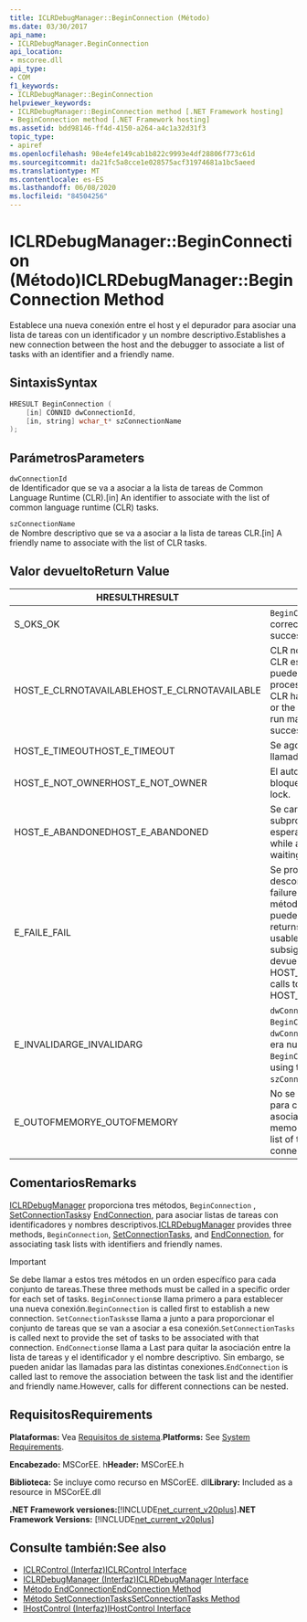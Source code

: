 ```yaml
---
title: ICLRDebugManager::BeginConnection (Método)
ms.date: 03/30/2017
api_name:
- ICLRDebugManager.BeginConnection
api_location:
- mscoree.dll
api_type:
- COM
f1_keywords:
- ICLRDebugManager::BeginConnection
helpviewer_keywords:
- ICLRDebugManager::BeginConnection method [.NET Framework hosting]
- BeginConnection method [.NET Framework hosting]
ms.assetid: bdd98146-ff4d-4150-a264-a4c1a32d31f3
topic_type:
- apiref
ms.openlocfilehash: 98e4efe149cab1b822c9993e4df28806f773c61d
ms.sourcegitcommit: da21fc5a8cce1e028575acf31974681a1bc5aeed
ms.translationtype: MT
ms.contentlocale: es-ES
ms.lasthandoff: 06/08/2020
ms.locfileid: "84504256"
---
```

# <a name="iclrdebugmanagerbeginconnection-method"></a><span data-ttu-id="b05ee-102">ICLRDebugManager::BeginConnection (Método)</span><span class="sxs-lookup"><span data-stu-id="b05ee-102">ICLRDebugManager::BeginConnection Method</span></span>
<span data-ttu-id="b05ee-103">Establece una nueva conexión entre el host y el depurador para asociar una lista de tareas con un identificador y un nombre descriptivo.</span><span class="sxs-lookup"><span data-stu-id="b05ee-103">Establishes a new connection between the host and the debugger to associate a list of tasks with an identifier and a friendly name.</span></span>  
  
## <a name="syntax"></a><span data-ttu-id="b05ee-104">Sintaxis</span><span class="sxs-lookup"><span data-stu-id="b05ee-104">Syntax</span></span>  
  
```cpp  
HRESULT BeginConnection (  
    [in] CONNID dwConnectionId,  
    [in, string] wchar_t* szConnectionName  
);  
```  
  
## <a name="parameters"></a><span data-ttu-id="b05ee-105">Parámetros</span><span class="sxs-lookup"><span data-stu-id="b05ee-105">Parameters</span></span>  
 `dwConnectionId`  
 <span data-ttu-id="b05ee-106">de Identificador que se va a asociar a la lista de tareas de Common Language Runtime (CLR).</span><span class="sxs-lookup"><span data-stu-id="b05ee-106">[in] An identifier to associate with the list of common language runtime (CLR) tasks.</span></span>  
  
 `szConnectionName`  
 <span data-ttu-id="b05ee-107">de Nombre descriptivo que se va a asociar a la lista de tareas CLR.</span><span class="sxs-lookup"><span data-stu-id="b05ee-107">[in] A friendly name to associate with the list of CLR tasks.</span></span>  
  
## <a name="return-value"></a><span data-ttu-id="b05ee-108">Valor devuelto</span><span class="sxs-lookup"><span data-stu-id="b05ee-108">Return Value</span></span>  
  
|<span data-ttu-id="b05ee-109">HRESULT</span><span class="sxs-lookup"><span data-stu-id="b05ee-109">HRESULT</span></span>|<span data-ttu-id="b05ee-110">Descripción</span><span class="sxs-lookup"><span data-stu-id="b05ee-110">Description</span></span>|  
|-------------|-----------------|  
|<span data-ttu-id="b05ee-111">S_OK</span><span class="sxs-lookup"><span data-stu-id="b05ee-111">S_OK</span></span>|<span data-ttu-id="b05ee-112">`BeginConnection`se devolvió correctamente.</span><span class="sxs-lookup"><span data-stu-id="b05ee-112">`BeginConnection` returned successfully.</span></span>|  
|<span data-ttu-id="b05ee-113">HOST_E_CLRNOTAVAILABLE</span><span class="sxs-lookup"><span data-stu-id="b05ee-113">HOST_E_CLRNOTAVAILABLE</span></span>|<span data-ttu-id="b05ee-114">CLR no se ha cargado en un proceso o CLR está en un estado en el que no puede ejecutar código administrado ni procesar la llamada correctamente.</span><span class="sxs-lookup"><span data-stu-id="b05ee-114">The CLR has not been loaded into a process, or the CLR is in a state in which it cannot run managed code or process the call successfully.</span></span>|  
|<span data-ttu-id="b05ee-115">HOST_E_TIMEOUT</span><span class="sxs-lookup"><span data-stu-id="b05ee-115">HOST_E_TIMEOUT</span></span>|<span data-ttu-id="b05ee-116">Se agotó el tiempo de espera de la llamada.</span><span class="sxs-lookup"><span data-stu-id="b05ee-116">The call timed out.</span></span>|  
|<span data-ttu-id="b05ee-117">HOST_E_NOT_OWNER</span><span class="sxs-lookup"><span data-stu-id="b05ee-117">HOST_E_NOT_OWNER</span></span>|<span data-ttu-id="b05ee-118">El autor de la llamada no posee el bloqueo.</span><span class="sxs-lookup"><span data-stu-id="b05ee-118">The caller does not own the lock.</span></span>|  
|<span data-ttu-id="b05ee-119">HOST_E_ABANDONED</span><span class="sxs-lookup"><span data-stu-id="b05ee-119">HOST_E_ABANDONED</span></span>|<span data-ttu-id="b05ee-120">Se canceló un evento mientras un subproceso o fibra bloqueados estaba esperando en él.</span><span class="sxs-lookup"><span data-stu-id="b05ee-120">An event was canceled while a blocked thread or fiber was waiting on it.</span></span>|  
|<span data-ttu-id="b05ee-121">E_FAIL</span><span class="sxs-lookup"><span data-stu-id="b05ee-121">E_FAIL</span></span>|<span data-ttu-id="b05ee-122">Se produjo un error grave desconocido.</span><span class="sxs-lookup"><span data-stu-id="b05ee-122">An unknown catastrophic failure occurred.</span></span> <span data-ttu-id="b05ee-123">Después de que un método devuelve E_FAIL, CLR ya no se puede usar en el proceso.</span><span class="sxs-lookup"><span data-stu-id="b05ee-123">After a method returns E_FAIL, the CLR is no longer usable within the process.</span></span> <span data-ttu-id="b05ee-124">Las llamadas subsiguientes a métodos de hospedaje devuelven HOST_E_CLRNOTAVAILABLE.</span><span class="sxs-lookup"><span data-stu-id="b05ee-124">Subsequent calls to hosting methods return HOST_E_CLRNOTAVAILABLE.</span></span>|  
|<span data-ttu-id="b05ee-125">E_INVALIDARG</span><span class="sxs-lookup"><span data-stu-id="b05ee-125">E_INVALIDARG</span></span>|<span data-ttu-id="b05ee-126">`dwConnectionId`era cero o `BeginConnection` ya se llamó con este `dwConnectionId` valor, o `szConnectionName` era null.</span><span class="sxs-lookup"><span data-stu-id="b05ee-126">`dwConnectionId` was zero, or `BeginConnection` was already called using this `dwConnectionId` value, or `szConnectionName` was null.</span></span>|  
|<span data-ttu-id="b05ee-127">E_OUTOFMEMORY</span><span class="sxs-lookup"><span data-stu-id="b05ee-127">E_OUTOFMEMORY</span></span>|<span data-ttu-id="b05ee-128">No se pudo asignar memoria suficiente para contener la lista de tareas asociadas a esta conexión.</span><span class="sxs-lookup"><span data-stu-id="b05ee-128">Not enough memory could be allocated to hold the list of tasks associated with this connection.</span></span>|  
  
## <a name="remarks"></a><span data-ttu-id="b05ee-129">Comentarios</span><span class="sxs-lookup"><span data-stu-id="b05ee-129">Remarks</span></span>  
 <span data-ttu-id="b05ee-130">[ICLRDebugManager](iclrdebugmanager-interface.md) proporciona tres métodos, `BeginConnection` , [SetConnectionTasks](iclrdebugmanager-setconnectiontasks-method.md)y [EndConnection](iclrdebugmanager-endconnection-method.md), para asociar listas de tareas con identificadores y nombres descriptivos.</span><span class="sxs-lookup"><span data-stu-id="b05ee-130">[ICLRDebugManager](iclrdebugmanager-interface.md) provides three methods, `BeginConnection`, [SetConnectionTasks](iclrdebugmanager-setconnectiontasks-method.md), and [EndConnection](iclrdebugmanager-endconnection-method.md), for associating task lists with identifiers and friendly names.</span></span>  
  
> [!IMPORTANT]
> <span data-ttu-id="b05ee-131">Se debe llamar a estos tres métodos en un orden específico para cada conjunto de tareas.</span><span class="sxs-lookup"><span data-stu-id="b05ee-131">These three methods must be called in a specific order for each set of tasks.</span></span> <span data-ttu-id="b05ee-132">`BeginConnection`se llama primero a para establecer una nueva conexión.</span><span class="sxs-lookup"><span data-stu-id="b05ee-132">`BeginConnection` is called first to establish a new connection.</span></span> <span data-ttu-id="b05ee-133">`SetConnectionTasks`se llama a junto a para proporcionar el conjunto de tareas que se van a asociar a esa conexión.</span><span class="sxs-lookup"><span data-stu-id="b05ee-133">`SetConnectionTasks` is called next to provide the set of tasks to be associated with that connection.</span></span> <span data-ttu-id="b05ee-134">`EndConnection`se llama a Last para quitar la asociación entre la lista de tareas y el identificador y el nombre descriptivo. Sin embargo, se pueden anidar las llamadas para las distintas conexiones.</span><span class="sxs-lookup"><span data-stu-id="b05ee-134">`EndConnection` is called last to remove the association between the task list and the identifier and friendly name.However, calls for different connections can be nested.</span></span>  
  
## <a name="requirements"></a><span data-ttu-id="b05ee-135">Requisitos</span><span class="sxs-lookup"><span data-stu-id="b05ee-135">Requirements</span></span>  
 <span data-ttu-id="b05ee-136">**Plataformas:** Vea [Requisitos de sistema](../../get-started/system-requirements.md).</span><span class="sxs-lookup"><span data-stu-id="b05ee-136">**Platforms:** See [System Requirements](../../get-started/system-requirements.md).</span></span>  
  
 <span data-ttu-id="b05ee-137">**Encabezado:** MSCorEE. h</span><span class="sxs-lookup"><span data-stu-id="b05ee-137">**Header:** MSCorEE.h</span></span>  
  
 <span data-ttu-id="b05ee-138">**Biblioteca:** Se incluye como recurso en MSCorEE. dll</span><span class="sxs-lookup"><span data-stu-id="b05ee-138">**Library:** Included as a resource in MSCorEE.dll</span></span>  
  
 <span data-ttu-id="b05ee-139">**.NET Framework versiones:**[!INCLUDE[net_current_v20plus](../../../../includes/net-current-v20plus-md.md)]</span><span class="sxs-lookup"><span data-stu-id="b05ee-139">**.NET Framework Versions:** [!INCLUDE[net_current_v20plus](../../../../includes/net-current-v20plus-md.md)]</span></span>  
  
## <a name="see-also"></a><span data-ttu-id="b05ee-140">Consulte también:</span><span class="sxs-lookup"><span data-stu-id="b05ee-140">See also</span></span>

- [<span data-ttu-id="b05ee-141">ICLRControl (Interfaz)</span><span class="sxs-lookup"><span data-stu-id="b05ee-141">ICLRControl Interface</span></span>](iclrcontrol-interface.md)
- [<span data-ttu-id="b05ee-142">ICLRDebugManager (Interfaz)</span><span class="sxs-lookup"><span data-stu-id="b05ee-142">ICLRDebugManager Interface</span></span>](iclrdebugmanager-interface.md)
- [<span data-ttu-id="b05ee-143">Método EndConnection</span><span class="sxs-lookup"><span data-stu-id="b05ee-143">EndConnection Method</span></span>](iclrdebugmanager-endconnection-method.md)
- [<span data-ttu-id="b05ee-144">Método SetConnectionTasks</span><span class="sxs-lookup"><span data-stu-id="b05ee-144">SetConnectionTasks Method</span></span>](iclrdebugmanager-setconnectiontasks-method.md)
- [<span data-ttu-id="b05ee-145">IHostControl (Interfaz)</span><span class="sxs-lookup"><span data-stu-id="b05ee-145">IHostControl Interface</span></span>](ihostcontrol-interface.md)

